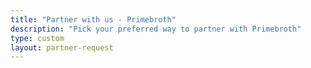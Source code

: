 ```yaml
---
title: "Partner with us - Primebroth"
description: "Pick your preferred way to partner with Primebroth"
type: custom
layout: partner-request
---
```

